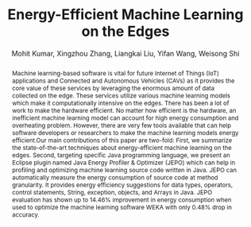 ---
layout: publication
author: Mohit Kumar, Xingzhou Zhang, Liangkai Liu, Yifan Wang, Weisong Shi
journal: IPDPSW
title: "Energy-Efficient Machine Learning on the Edges"
year: 2020
doi: 10.1109/IPDPSW50202.2020.00153
replication-package: https://github.com/mohitkumar14/JEPO
abstract: "Machine learning-based software is vital for future Internet of Things (IoT) applications and Connected and Autonomous Vehicles (CAVs) as it provides the core value of these services by leveraging the enormous amount of data collected on the edge. These services utilize various machine learning models which make it computationally intensive on the edges. There has been a lot of work to make the hardware efficient. No matter how efficient is the hardware, an inefficient machine learning model can account for high energy consumption and overheating problem. However, there are very few tools available that can help software developers or researchers to make the machine learning models energy efficient.Our main contributions of this paper are two-fold: First, we summarize the state-of-the-art techniques about energy-efficient machine learning on the edges. Second, targeting specific Java programming language, we present an Eclipse plugin named Java Energy Profiler & Optimizer (JEPO) which can help in profiling and optimizing machine learning source code written in Java. JEPO can automatically measure the energy consumption of source code at method granularity. It provides energy efficiency suggestions for data types, operators, control statements, String, exception, objects, and Arrays in Java. JEPO evaluation has shown up to 14.46% improvement in energy consumption when used to optimize the machine learning software WEKA with only 0.48% drop in accuracy."
bibtex: |-
  @inproceedings{9150337,
    author={Kumar, Mohit and Zhang, Xingzhou and Liu, Liangkai and Wang, Yifan and Shi, Weisong},
    booktitle={2020 IEEE International Parallel and Distributed Processing Symposium Workshops (IPDPSW)}, 
    title={Energy-Efficient Machine Learning on the Edges}, 
    year={2020},
    volume={},
    number={},
    pages={912-921},
    keywords={Software;Machine learning;Hardware;Energy consumption;Image edge detection;Java;Machine learning algorithms;CAVs;IoT;Software;Java;Energy-Efficiency;Eclipse Plugin},
    doi={10.1109/IPDPSW50202.2020.00153}
  }
# image: "garciamartin-estimation.png"
tags:
  - Energy efficiency
  - Code suggestions
annotation: |-
  An Eclipse plugin that offers code suggestions to improve the energy efficiency of machine learning code in Java. Although the paper presents the tool and suggestions in the context of machine learning, the rules target built-in Java functionality, like the best primitive types or best methods to copy or compare arrays. Additionally, the plugin can instrument the code to obtain energy measurements using Intel RAPL. However, it does not specify the OS or architectures supported by this feature.

  The plugin is evaluated using the Machine Learning library WEKA, by modifying its source code according to the plugin's suggestions. For different algorithms, the evaluation is run 10 times, and outliers are replaced by new measurements.

  The evaluation shows an improvement of up to 14.46% in energy consumption. However, this number is for the Random Forest algorithm, and the rest of the algorithms see much smaller improvements, with an average improvement of 4.6%.

  Some of the suggestions involve changing primitive types (*double* to *float* or *long* to *int*) which can affect model accuracy. According to the evaluation, the accuracy lost is only 0.48% in the worst case, but it could be worse for other untested models. However, since the suggestions provided by the plugin focus on general Java functionality, they could be applied to other types of software, not only machine learning. Therefore the plugin could shine in other applications, where precision is not as important.
thoughts: |-
  I find this kind of code companion tool the the most interesting approach to improving the sustainability of AI, even if this implementation can be improved in certain areas. In general, I think most developers are unaware of the energy impact of the different decisions they make. A tool that pops up code suggestions or general information about the library methods being used can be useful during the development cycle, where there is more flexibility for changes in design.

  In a similar way, a catalog of recommendations would be useful for the AI developer starting a project. Do you want to do image classification? These are the algorithms that showed the best energy performance compared to accuracy, and these data types give enough precision.
show-thoughts: true
---